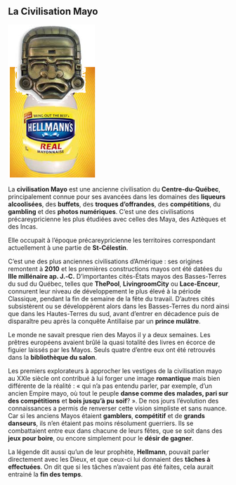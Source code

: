 ## La Civilisation Mayo

![Hellmann](images/jdl2013_img_mayo.png)

La **civilisation Mayo** est une ancienne civilisation du **Centre-du-Québec**, principalement connue pour ses avancées dans les domaines des **liqueurs alcoolisées**, des **buffets**, des **troques d’offrandes**, des **compétitions**, du **gambling** et des **photos numériques**. C’est une des civilisations précareypricienne les plus étudiées avec celles des Maya, des Aztèques et des Incas.

Elle occupait à l’époque précareypricienne  les territoires correspondant actuellement à une partie de **St-Célestin**.

C’est une des plus anciennes civilisations d’Amérique : ses origines remontent à **2010** et les premières constructions mayos ont été datées du **IIIe millénaire ap. J.‑C.** D’importantes cités-États mayos des Basses-Terres du sud du Québec, telles que **ThePool**, **LivingroomCity** ou **Lace-Enceur**, connurent leur niveau de développement le plus élevé à la période Classique, pendant la fin de semaine de la fête du travail. D’autres cités subsistèrent ou se développèrent alors dans les Basses-Terres du nord ainsi que dans les Hautes-Terres du sud, avant d’entrer en décadence puis de disparaître peu après la conquête Antillaise par un **prince mulâtre**.

Le monde ne savait presque rien des Mayos il y a deux semaines. Les prêtres européens avaient brûlé la quasi totalité des livres en écorce de figuier laissés par les Mayos. Seuls quatre d’entre eux ont été retrouvés dans la **bibliothèque du salon**.

Les premiers explorateurs à approcher les vestiges de la civilisation mayo au XXIe siècle ont contribué à lui forger une image **romantique** mais bien différente de la réalité : « qui n’a pas entendu parler, par exemple, d’un ancien Empire mayo, où tout le peuple **danse comme des malades, pari sur des compétitions** et **bois jusqu’à pu soif**? ». De nos jours l’évolution des connaissances a permis de renverser cette vision simpliste et sans nuance. Car si les anciens Mayos étaient **gamblers**, **compétitif** et de **grands danseurs**, ils n’en étaient pas moins résolument guerriers. Ils se combattaient entre eux dans chacune de leurs fêtes, que se soit dans des **jeux pour boire**, ou encore simplement pour le **désir de gagner**.

La  légende dit aussi qu’un de leur prophète, **Hellmann**, pouvait parler directement avec les Dieux, et que ceux-ci lui donnaient des **tâches à effectuées**. On dit que si les tâches n’avaient pas été faites, cela aurait entrainé la **fin des temps**.
